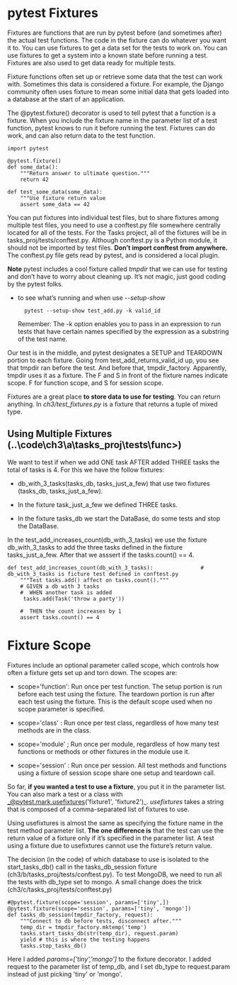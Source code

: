 # pytest Fixtures

Fixtures are functions that are run by pytest before (and sometimes
after) the actual test functions. The code in the fixture can do whatever you
want it to. You can use fixtures to get a data set for the tests to work on. You
can use fixtures to get a system into a known state before running a test.
Fixtures are also used to get data ready for multiple tests.

Fixture functions often set up or retrieve some data that the test can work
with. Sometimes this data is considered a fixture. For example, the Django
community often uses fixture to mean some initial data that gets loaded into
a database at the start of an application.

The @pytest.fixture() decorator is used to tell pytest that a function is a fixture.
When you include the fixture name in the parameter list of a test function,
pytest knows to run it before running the test. Fixtures can do work, and can
also return data to the test function.

    import pytest
    
    @pytest.fixture()
    def some_data():
        """Return answer to ultimate question."""
        return 42

    def test_some_data(some_data):
        """Use fixture return value
        assert some_data == 42
        
You can put fixtures into individual test files, but to share fixtures among
multiple test files, you need to use a conftest.py file somewhere centrally located
for all of the tests. For the Tasks project, all of the fixtures will be in
tasks_proj/tests/conftest.py. Although conftest.py is a Python module, it should not be imported by test files.
**Don’t import conftest from anywhere.** The conftest.py file gets read by pytest, and is considered a local plugin.

**Note** pytest includes a cool fixture called _tmpdir_ that we can use for
testing and don’t have to worry about cleaning up. It’s not magic, just good
coding by the pytest folks.

- to see what’s running and when use _--setup-show_

        pytest --setup-show test_add.py -k valid_id
        
  Remember: The -k option enables you to pass in an expression to run tests that have
certain names specified by the expression as a substring of the test name.


Our test is in the middle, and pytest designates a SETUP and TEARDOWN portion
to each fixture. Going from test_add_returns_valid_id up, you see that tmpdir ran
before the test. And before that, tmpdir_factory. Apparently, tmpdir uses it as a
fixture. The F and S in front of the fixture names indicate scope. F for function scope,
and S for session scope.

Fixtures are a great place **to store data to use for testing**. You can return
anything. In _ch3/test_fixtures.py_ is a fixture that returns a tuple of mixed type.


## Using Multiple Fixtures (..\code\ch3\a\tasks_proj\tests\func>)

We want to test if when we add ONE task AFTER added THREE tasks the total of tasks is 4.
For this we have the follow fixtures:

- db_with_3_tasks(tasks_db, tasks_just_a_few) that use two fixtures (tasks_db, tasks_just_a_few).

- In the fixture task_just_a_few we defined THREE tasks. 

- In the fixture tasks_db we start the DataBase, do some tests and stop the DataBase.

In the test_add_increases_count(db_with_3_tasks) we use the fixture db_with_3_tasks to add the three tasks defined in the fixture tasks_just_a_few. After that we asssert if the tasks.count() == 4.

    def test_add_increases_count(db_with_3_tasks):               # db_with_3_tasks is ficture test defined in conftest.py
        """Test tasks.add() affect on tasks.count()."""
        # GIVEN a db with 3 tasks
        #  WHEN another task is added
         tasks.add(Task('throw a party'))

        #  THEN the count increases by 1
        assert tasks.count() == 4
        
 # Fixture Scope
 Fixtures include an optional parameter called scope, which controls how often
a fixture gets set up and torn down. The scopes are:

- scope='function': Run once per test function. The setup portion is run before each test using
the fixture. The teardown portion is run after each test using the fixture.
This is the default scope used when no scope parameter is specified.

- scope='class' : Run once per test class, regardless of how many test methods are in the class.

- scope='module' ; Run once per module, regardless of how many test functions or methods
or other fixtures in the module use it.

- scope='session' : Run once per session. All test methods and functions using a fixture of
session scope share one setup and teardown call.

So far, **if you wanted a test to use a fixture**, you put it in the parameter list.
You can also mark a test or a class with _@pytest.mark.usefixtures('fixture1', 'fixture2')_.
_usefixtures_ takes a string that is composed of a comma-separated list of fixtures
to use.

Using usefixtures is almost the same as specifying the fixture name in the test
method parameter list. **The one difference is** that the test can use the return
value of a fixture only if it’s specified in the parameter list. A test using a fixture
due to usefixtures cannot use the fixture’s return value.

The decision (in the code) of which database to use is isolated to the
start_tasks_db() call in the tasks_db_session fixture (ch3/b/tasks_proj/tests/conftest.py). To test MongoDB, we need to run all the tests with db_type set to mongo. A small
change does the trick (ch3/c/tasks_proj/tests/conftest.py)

    #@pytest.fixture(scope='session', params=['tiny',])
    @pytest.fixture(scope='session', params=['tiny', 'mongo'])
    def tasks_db_session(tmpdir_factory, request):
        """Connect to db before tests, disconnect after."""
        temp_dir = tmpdir_factory.mktemp('temp')
        tasks.start_tasks_db(str(temp_dir), request.param)
        yield # this is where the testing happens
        tasks.stop_tasks_db()
        
Here I added _params=['tiny','mongo']_ to the fixture decorator. I added request to the
parameter list of temp_db, and I set db_type to request.param instead of just picking
'tiny' or 'mongo'.
